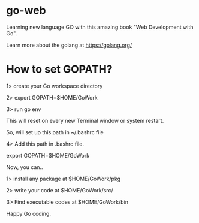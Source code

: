 # go-web

Learning new language GO with this amazing book "Web Development with Go".

Learn more about the golang at https://golang.org/


# How to set GOPATH?

1> create your Go workspace directory

2> export GOPATH=$HOME/GoWork

3> run go env

This will reset on every new Terminal window or system restart. 

So, will set up this path in ~/.bashrc file

4> Add this path in .bashrc file.

export GOPATH=$HOME/GoWork

Now, you can..

1> install any package at $HOME/GoWork/pkg

2> write your code at $HOME/GoWork/src/

3> Find executable codes at $HOME/GoWork/bin

Happy Go coding.
